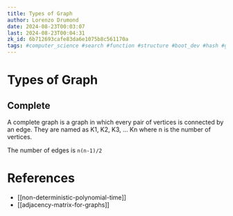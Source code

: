 ```yaml
---
title: Types of Graph
author: Lorenzo Drumond
date: 2024-08-23T00:03:07
last: 2024-08-23T00:04:31
zk_id: 6b712693cafe83da6e1075b8c561170a
tags: #computer_science #search #function #structure #boot_dev #hash #graph #programming #data #memory
---
```



# Types of Graph

## Complete

A complete graph is a graph in which every pair of vertices is connected by an edge. They are named as K1, K2, K3, ... Kn where n is the number of vertices.

The number of edges is `n(n-1)/2`

# References
- [[non-deterministic-polynomial-time]]
- [[adjacency-matrix-for-graphs]]
